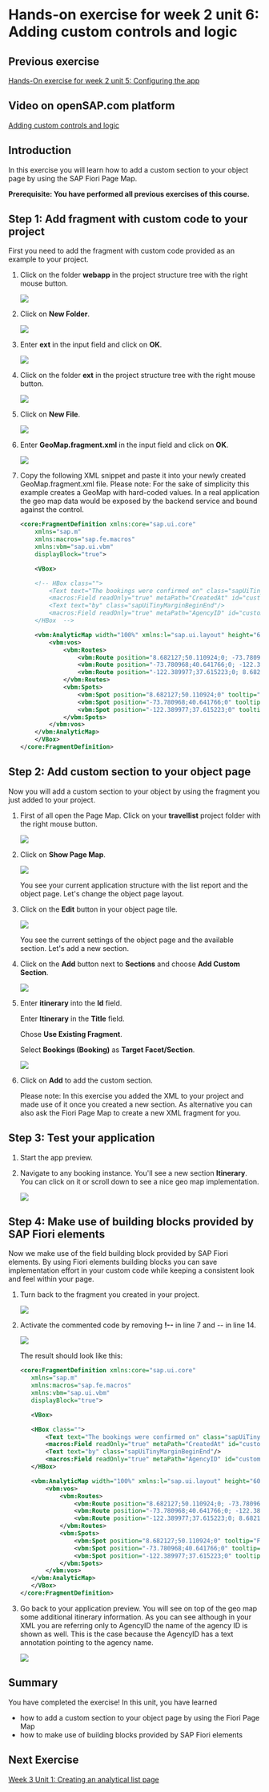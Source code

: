 # Hands-on exercise for week 2 unit 6:<br/>Adding custom controls and logic


## Previous exercise
[Hands-On exercise for week 2 unit 5: Configuring the app](unit5.md)

## Video on openSAP.com platform
[Adding custom controls and logic](https://open.sap.com/courses/fiori-ea1/items/2563cqMfba0zSDqESppAdO)

## Introduction

In this exercise you will learn how to add a custom section to your object page by using the SAP Fiori Page Map.

**Prerequisite: You have performed all previous exercises of this course.**

## Step 1: Add fragment with custom code to your project

First you need to add the fragment with custom code provided as an example to your project.

1. Click on the folder **webapp** in the project structure tree with the right mouse button.

   ![](images/unit6/img_0.png)


2. Click on **New Folder**.

   ![](images/unit6/img_000.png)


3. Enter **ext** in the input field and click on **OK**.

   ![](images/unit6/img_002.png)


4. Click on the folder **ext** in the project structure tree with the right mouse button.

   ![](images/unit6/img_003.png)


5. Click on **New File**.

   ![](images/unit6/img_004.png)


6. Enter **GeoMap.fragment.xml** in the input field and click on **OK**.

   ![](images/unit6/img_006.png)


7. Copy the following XML snippet and paste it into your newly created GeoMap.fragment.xml file. Please note: For the sake of simplicity this example creates a GeoMap with hard-coded values. In a real application the geo map data would be exposed by the backend service and bound against the control.
   ```xml
   <core:FragmentDefinition xmlns:core="sap.ui.core"
       xmlns="sap.m"
       xmlns:macros="sap.fe.macros"
       xmlns:vbm="sap.ui.vbm"
       displayBlock="true">

       <VBox>

       <!-- HBox class="">
           <Text text="The bookings were confirmed on" class="sapUiTinyMarginEnd"/>
           <macros:Field readOnly="true" metaPath="CreatedAt" id="custom-flightdate"/>
           <Text text="by" class="sapUiTinyMarginBeginEnd"/>
           <macros:Field readOnly="true" metaPath="AgencyID" id="custom-airline"/>  
       </HBox  -->

       <vbm:AnalyticMap width="100%" xmlns:l="sap.ui.layout" height="600px" initialPosition="-47.48339103742949; 48.70365903454684;0" initialZoom="2" class="sapUiMediumMarginTop">
           <vbm:vos>
               <vbm:Routes>
                   <vbm:Route position="8.682127;50.110924;0; -73.780968;40.641766;0" color="rgb(204,0,0)" colorBorder="rgb(255,255,255)" linewidth="3" routetype="Geodesic" />
                   <vbm:Route position="-73.780968;40.641766;0; -122.389977;37.615223;0" color="rgb(255,128,0)" colorBorder="rgb(255,255,255)" linewidth="3" routetype="Geodesic" />
                   <vbm:Route position="-122.389977;37.615223;0; 8.682127;50.110924;0" color="rgb(0,153,76)" colorBorder="rgb(255,255,255)" linewidth="3" routetype="Geodesic" />
               </vbm:Routes>
               <vbm:Spots>
                   <vbm:Spot position="8.682127;50.110924;0" tooltip="Frankfurt am Main (FRA)" labelType="Default" labelText="Frankfurt am Main (FRA)" labelPos="5" />
                   <vbm:Spot position="-73.780968;40.641766;0" tooltip="New York (JFK)" labelType="Default" labelText="New York (JFK)" labelPos="5" />
                   <vbm:Spot position="-122.389977;37.615223;0" tooltip="San Francisco (SFO)" labelType="Default" labelText="San Francisco (SFO)" labelPos="5" />
               </vbm:Spots>
           </vbm:vos>
       </vbm:AnalyticMap>
       </VBox>
   </core:FragmentDefinition>
   ```

## Step 2: Add custom section to your object page

Now you will add a custom section to your object by using the fragment you just added to your project.

1. First of all open the Page Map. Click on your **travellist** project folder with the right mouse button.

   ![](images/unit6/img_012.png)


2. Click on **Show Page Map**.

   ![](images/unit6/img_013.png)

   You see your current application structure with the list report and the object page. Let's change the object page layout.


3. Click on the **Edit** button in your object page tile.

   ![](images/unit6/img_014.png)

   You see the current settings of the object page and the available section. Let's add a new section.


4. Click on the **Add** button next to **Sections** and choose **Add Custom Section**.

   ![](images/unit6/img_015.png)


5. Enter **itinerary**  into the **Id** field.
   
   Enter  **Itinerary**  in the **Title** field.

   Chose **Use Existing Fragment**.

   Select **Bookings (Booking)** as **Target Facet/Section**.

   ![](images/unit6/img_021.png)


6. Click on **Add** to add the custom section.

   Please note: In this exercise you added the XML to your project and made use of it once you created a new section. As alternative you can also ask the Fiori Page Map to create a new XML fragment for you.

## Step 3: Test your application

1. Start the app preview. 


2. Navigate to any booking instance. You'll see a new section **Itinerary**. You can click on it or scroll down to see a nice geo map implementation.

   ![](images/unit6/img_028.png)


## Step 4: Make use of building blocks provided by SAP Fiori elements

Now we make use of the field building block provided by SAP Fiori elements.
By using Fiori elements building blocks you can save implementation effort in your custom code while keeping a consistent look and feel within your page.

1. Turn back to the fragment you created in your project.

   ![](images/unit6/img_023.png)


2. Activate the commented code by removing **!--** in line 7 and *--* in line 14.

   ![](images/unit6/img_025.png)
   
   The result should look like this:
   
    ```xml
   <core:FragmentDefinition xmlns:core="sap.ui.core"
       xmlns="sap.m"
       xmlns:macros="sap.fe.macros"
       xmlns:vbm="sap.ui.vbm"
       displayBlock="true">

       <VBox>

       <HBox class="">
           <Text text="The bookings were confirmed on" class="sapUiTinyMarginEnd"/>
           <macros:Field readOnly="true" metaPath="CreatedAt" id="custom-flightdate"/>
           <Text text="by" class="sapUiTinyMarginBeginEnd"/>
           <macros:Field readOnly="true" metaPath="AgencyID" id="custom-airline"/>  
       </HBox>

       <vbm:AnalyticMap width="100%" xmlns:l="sap.ui.layout" height="600px" initialPosition="-47.48339103742949; 48.70365903454684;0" initialZoom="2" class="sapUiMediumMarginTop">
           <vbm:vos>
               <vbm:Routes>
                   <vbm:Route position="8.682127;50.110924;0; -73.780968;40.641766;0" color="rgb(204,0,0)" colorBorder="rgb(255,255,255)" linewidth="3" routetype="Geodesic" />
                   <vbm:Route position="-73.780968;40.641766;0; -122.389977;37.615223;0" color="rgb(255,128,0)" colorBorder="rgb(255,255,255)" linewidth="3" routetype="Geodesic" />
                   <vbm:Route position="-122.389977;37.615223;0; 8.682127;50.110924;0" color="rgb(0,153,76)" colorBorder="rgb(255,255,255)" linewidth="3" routetype="Geodesic" />
               </vbm:Routes>
               <vbm:Spots>
                   <vbm:Spot position="8.682127;50.110924;0" tooltip="Frankfurt am Main (FRA)" labelType="Default" labelText="Frankfurt am Main (FRA)" labelPos="5" />
                   <vbm:Spot position="-73.780968;40.641766;0" tooltip="New York (JFK)" labelType="Default" labelText="New York (JFK)" labelPos="5" />
                   <vbm:Spot position="-122.389977;37.615223;0" tooltip="San Francisco (SFO)" labelType="Default" labelText="San Francisco (SFO)" labelPos="5" />
               </vbm:Spots>
           </vbm:vos>
       </vbm:AnalyticMap>
       </VBox>
   </core:FragmentDefinition>
   ```

   
3. Go back to your application preview. You will see on top of the geo map some additional itinerary information. As you can see although in your XML you are referring only to AgencyID the name of the agency ID is shown as well. This is the case because the AgencyID has a text annotation pointing to the agency name.
    
   ![](images/unit6/img_029.png)

## Summary
You have completed the exercise!
In this unit, you have learned 
- how to add a custom section to your object page by using the Fiori Page Map
- how to make use of building blocks provided by SAP Fiori elements

## Next Exercise
[Week 3 Unit 1: Creating an analytical list page](../week3/unit1.md)
